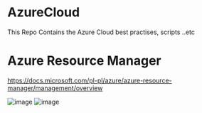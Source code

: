 # AzureCloud
This Repo Contains the Azure Cloud best practises, scripts ..etc

# Azure Resource Manager
https://docs.microsoft.com/pl-pl/azure/azure-resource-manager/management/overview

![image](https://user-images.githubusercontent.com/37290660/151844807-18089088-1d0f-4bc8-8f51-e889321e2ca0.png)
![image](https://user-images.githubusercontent.com/37290660/151844891-0a89a6b2-fc6d-470f-98b8-17a79af0de74.png)
